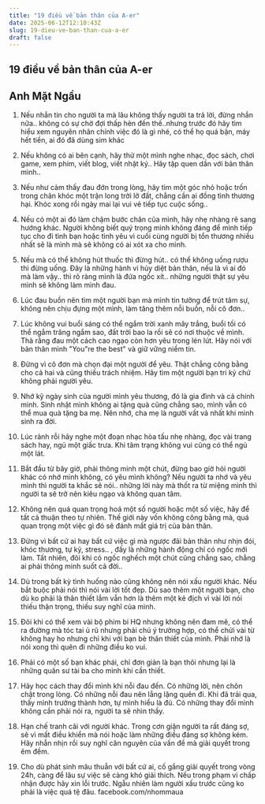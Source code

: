 ```yaml
---
title: "19 điều về bản thân của A-er"
date: 2025-06-12T12:10:43Z
slug: 19-dieu-ve-ban-than-cua-a-er
draft: false
---
```


## 19 điều về bản thân của A-er

## Anh Mặt Ngầu

1. Nếu nhắn tin cho người ta mà lâu không thấy người ta trả lời, đừng nhắn nữa.. không có sự chờ đợi thấp hèn đến thế..nhưng trước đó hãy tìm hiểu xem nguyên nhân chính việc đó là gì nhé, có thể họ quá bận, máy hết tiền, ai đó đã dùng sim khác

 2. Nếu không có ai bên cạnh, hãy thử một mình nghe nhạc, đọc sách, chơi game, xem phim, viết blog, viết nhật ký.. Hãy tập quen dần với bản thân mình..

3. Nếu như cảm thấy đau đớn trong lòng, hãy tìm một góc nhỏ hoặc trốn trong chăn khóc một trận long trời lở đất, chẳng cần ai đồng tình thương hại. Khóc xong rồi ngày mai lại vui vẻ tiếp tục cuộc sống..

4. Nếu có một ai đó làm chậm bước chân của mình, hãy nhẹ nhàng rẽ sang hướng khác. Người không biết quý trọng mình không đáng để mình tiếp tục cho đi tình bạn hoặc tình yêu vì cuối cùng người bị tổn thương nhiều nhất sẽ là mình mà sẽ không có ai xót xa cho mình.

5. Nếu mà có thể không hút thuốc thì đừng hút.. có thể không uống rượu thì đừng uống. Đây là những hành vi hủy diệt bản thân, nếu là vì ai đó mà làm vậy.. thì rõ ràng mình là đứa ngốc xít.. những người thật sự yêu mình sẽ không làm mình đau.

6. Lúc đau buồn nên tìm một người bạn mà mình tin tưởng để trút tâm sự, không nên chịu đựng một mình, làm tăng thêm nỗi buồn, nỗi cô đơn..

7. Lúc không vui buổi sáng có thể ngắm trời xanh mây trắng, buổi tối có thể ngắm trăng ngắm sao, đất trời bao la rồi sẽ có nơi thuộc về mình. Thà rằng đau một cách cao ngạo còn hơn yêu trong lén lút. Hãy nói với bản thân mình "You"re the best" và giữ vững niềm tin.

8. Đừng vì cô đơn mà chọn đại một người để yêu. Thật chẳng công bằng cho cả hai và cũng thiếu trách nhiệm. Hãy tìm một người bạn tri kỷ chứ không phải người yêu.

9. Nhớ kỹ ngày sinh của người mình yêu thương, đó là gia đình và cả chính mình. Sinh nhật mình không ai tặng quà cũng chẳng sao, mình vẫn có thể mua quà tặng ba mẹ. Nên nhớ, cha mẹ là người vất vả nhất khi mình sinh ra đời.

10. Lúc rảnh rỗi hãy nghe một đoạn nhạc hòa tấu nhẹ nhàng, đọc vài trang sách hay, ngủ một giấc trưa. Khi tâm trạng không vui cũng có thể ngủ một lát.

11. Bắt đầu từ bây giờ, phải thông minh một chút, đừng bao giờ hỏi người khác có nhớ mình không, có yêu mình không? Nếu người ta nhớ và yêu mình thì người ta khắc sẽ nói.. những lời này mà thốt ra từ miệng mình thì người ta sẽ trở nên kiêu ngạo và không quan tâm.

12. Không nên quá quan trọng hoá một số người hoặc một số việc, hãy để tất cả thuận theo tự nhiên. Thế giới này vốn không công bằng mà, quá quan trọng một việc gì đó sẽ đánh mất giá trị của bản thân.

13. Đừng vì bất cứ ai hay bất cứ việc gì mà ngược đãi bản thân như nhịn đói, khóc thương, tự kỷ, stress.. , đấy là những hành động chỉ có ngốc mới làm. Tất nhiên, đôi khi có ngốc nghếch một chút cũng chẳng sao, chẳng ai phải thông minh suốt cả đời..

14. Dù trong bất kỳ tình huống nào cũng không nên nói xấu người khác. Nếu bắt buộc phải nói thì nói vài lời tốt đẹp. Dù sao thêm một người bạn, cho dù ko phải là thân thiết lắm vẫn hơn là thêm một kẻ địch vì vài lời nói thiếu thận trọng, thiếu suy nghĩ của mình.

15. Đôi khi có thể xem vài bộ phim bi HQ nhưng không nên đam mê, có thể ra đường mà tóc tai ủ rũ nhưng phải chú ý trường hợp, có thể chửi vài từ không hay ho nhưng chỉ khi với bạn bè thân thiết của mình. Phải nhớ là nói xong thì quên đi những điều ko vui.

16. Phải có một số bạn khác phái, chỉ đơn giản là bạn thôi nhưng lại là những quân sư tài ba cho mình khi cần thiết.

17. Hãy học cách thay đổi mình khi nỗi đau đến. Có những lời, nên chôn chặt trong lòng. Có những nỗi đau nên lẳng lặng quên đi. Khi đã trải qua, thấy mình trưởng thành hơn, tự mình hiểu là đủ. Có những thay đổi mình không cần phải nói ra, người ta sẽ nhìn thấy.

18. Hạn chế tranh cãi với người khác. Trong cơn giận người ta rất đáng sợ, sẽ vì mất điều khiển mà nói hoặc làm những điều đáng sợ không kém. Hãy nhẫn nhịn rồi suy nghĩ căn nguyên của vấn đề mà giải quyết trong êm đềm.

19. Cho dù phát sinh mâu thuẫn với bất cứ ai, cố gắng giải quyết trong vòng 24h, càng để lâu sự việc sẽ càng khó giải thích. Nếu trong phạm vi chấp nhận được hãy xin lỗi trước. Ngẫu nhiên làm người xấu trước cũng ko phải là việc quá tệ đâu.
 ​facebook.com/nhommaua​
